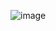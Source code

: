 ![image](https://user-images.githubusercontent.com/109498823/179691747-6d87cecf-ae1d-404b-a599-01af9d749843.png)
